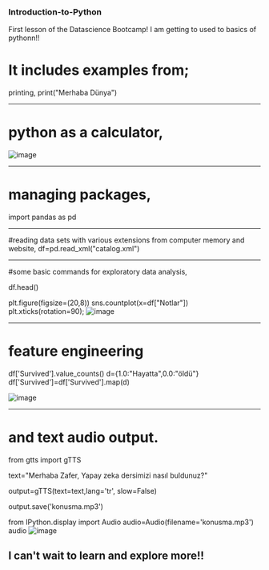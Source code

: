 ### Introduction-to-Python
First lesson of the Datascience Bootcamp! I am getting to used to basics of pythonn!!

# It includes examples from;

printing,
print("Merhaba Dünya")

------------------------------------------------------------------------------------
# python as a calculator,

![image](https://user-images.githubusercontent.com/122751581/215348250-2d86cf89-e3b6-4b0d-8914-dc9c12cc2b5f.png)

------------------------------------------------------------------------
# managing packages, 

import pandas as pd

-----------------------------------------------------------------------------------
#reading data sets with various extensions from computer memory and website, 
df=pd.read_xml("catalog.xml")

-------------------------------------------------------
#some basic commands for exploratory data analysis,  

df.head()

plt.figure(figsize=(20,8))
sns.countplot(x=df["Notlar"]) 
plt.xticks(rotation=90);
![image](https://user-images.githubusercontent.com/122751581/215348440-43728610-6921-407b-8ba3-a5084255f21b.png)

------------------------------------------------
# feature engineering 

df['Survived'].value_counts()
d={1.0:"Hayatta",0.0:"öldü"}
df['Survived']=df['Survived'].map(d)

![image](https://user-images.githubusercontent.com/122751581/215348466-d867bb47-e9ec-47dc-848a-23b3668ed3bf.png)

---------------------------------------
# and text audio output.

from gtts import gTTS

text="Merhaba Zafer, Yapay zeka dersimizi nasıl buldunuz?"

output=gTTS(text=text,lang='tr', slow=False)

output.save('konusma.mp3')

from IPython.display import Audio
audio=Audio(filename='konusma.mp3')
audio
![image](https://user-images.githubusercontent.com/122751581/215348613-c896c5c7-daef-4114-b64c-d6ae337bc943.png)


## I can't wait to learn and explore more!!
